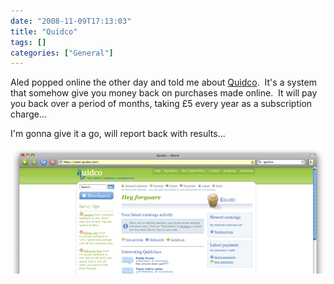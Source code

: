 ```yaml
---
date: "2008-11-09T17:13:03"
title: "Quidco"
tags: []
categories: ["General"]
---
```


Aled popped online the other day and told me about [Quidco][1].  It's a system that somehow give you money back on purchases made online.  It will pay you back over a period of months, taking £5 every year as a subscription charge...

I'm gonna give it a go, will report back with results...


![alt text](Picture1-7.png "Quidco site")

  [1]: https://www.quidco.com/
